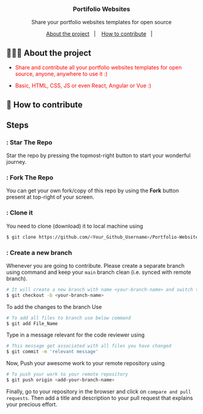 <h3 align="center">
  Portifolio Websites
</h3>

<p align="center">Share your portfolio websites templates for open source</p>


<p align="center">
  <a href="#-about-the-project">About the project</a>&nbsp;&nbsp;&nbsp;|&nbsp;&nbsp;&nbsp;
  <a href="#-how-to-contribute">How to contribute</a>&nbsp;&nbsp;&nbsp;|&nbsp;&nbsp;&nbsp;
</p>

## 👨🏻‍💻 About the project

- <p style="color: red;">Share and contribute all your portfolio websites templates for open source, anyone, anywhere to use it :)</p>

- <p style="color: red;">Basic, HTML, CSS, JS or even React, Angular or Vue :)</p>


## 🤔 How to contribute

## Steps

### : Star The Repo

Star the repo by pressing the topmost-right button to start your wonderful journey.

### : Fork The Repo

You can get your own fork/copy of this repo by using the <b>Fork</b> button present at top-right of your screen.

### : Clone it

You need to clone (download) it to local machine using

```sh
$ git clone https://github.com/<Your_Github_Username>/Portfolio-Websites.git
```

### : Create a new branch

Whenever you are going to contribute. Please create a separate branch using command and keep your `main` branch clean (i.e. synced with remote branch).

```sh
# It will create a new branch with name <your-branch-name> and switch to branch 
$ git checkout -b <your-branch-name>
```
To add the changes to the branch Use

```sh
# To add all files to branch use below command
$ git add File_Name
```

Type in a message relevant for the code reviewer using

```sh
# This message get associated with all files you have changed
$ git commit -m 'relevant message'
```

Now, Push your awesome work to your remote repository using

```sh
# To push your work to your remote repository
$ git push origin <add-your-branch-name>
```

Finally, go to your repository in the browser and click on `compare and pull requests`.
Then add a title and description to your pull request that explains your precious effort.

<p> </p



